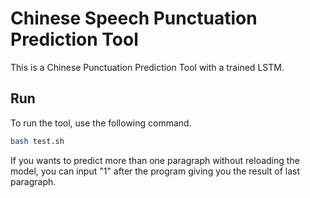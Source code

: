 # Chinese Speech Punctuation Prediction Tool
This is a Chinese Punctuation Prediction Tool with a trained LSTM.

## Run

To run the tool, use the following command.

```bash
bash test.sh
```

If you wants to predict more than one paragraph without reloading the model, you can input "1" after the program giving you the result of last paragraph.
